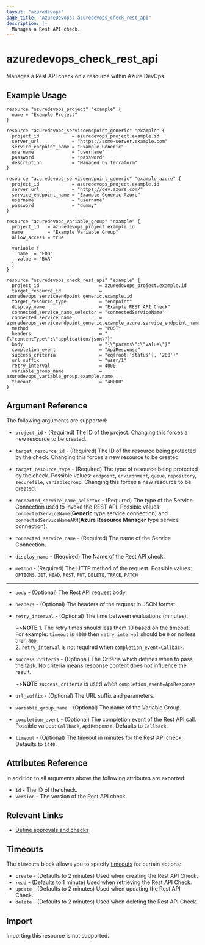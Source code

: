 ```yaml
---
layout: "azuredevops"
page_title: "AzureDevops: azuredevops_check_rest_api"
description: |-
  Manages a Rest API check.
---
```


# azuredevops_check_rest_api

Manages a Rest API check on a resource within Azure DevOps.

## Example Usage

```hcl
resource "azuredevops_project" "example" {
  name = "Example Project"
}

resource "azuredevops_serviceendpoint_generic" "example" {
  project_id            = azuredevops_project.example.id
  server_url            = "https://some-server.example.com"
  service_endpoint_name = "Example Generic"
  username              = "username"
  password              = "password"
  description           = "Managed by Terraform"
}

resource "azuredevops_serviceendpoint_generic" "example_azure" {
  project_id            = azuredevops_project.example.id
  server_url            = "https://dev.azure.com/"
  service_endpoint_name = "Example Generic Azure"
  username              = "username"
  password              = "dummy"
}

resource "azuredevops_variable_group" "example" {
  project_id   = azuredevops_project.example.id
  name         = "Example Variable Group"
  allow_access = true

  variable {
    name  = "FOO"
    value = "BAR"
  }
}

resource "azuredevops_check_rest_api" "example" {
  project_id                      = azuredevops_project.example.id
  target_resource_id              = azuredevops_serviceendpoint_generic.example.id
  target_resource_type            = "endpoint"
  display_name                    = "Example REST API Check"
  connected_service_name_selector = "connectedServiceName"
  connected_service_name          = azuredevops_serviceendpoint_generic.example_azure.service_endpoint_name
  method                          = "POST"
  headers                         = "{\"contentType\":\"application/json\"}"
  body                            = "{\"params\":\"value\"}"
  completion_event                = "ApiResponse"
  success_criteria                = "eq(root['status'], '200')"
  url_suffix                      = "user/1"
  retry_interval                  = 4000
  variable_group_name             = azuredevops_variable_group.example.name
  timeout                         = "40000"
}
```

## Argument Reference

The following arguments are supported:

* `project_id` - (Required) The ID of the project. Changing this forces a new resource to be created.
 
* `target_resource_id` - (Required) The ID of the resource being protected by the check. Changing this forces a new resource to be created

* `target_resource_type` - (Required) The type of resource being protected by the check. Possible values: `endpoint`, `environment`, `queue`, `repository`, `securefile`, `variablegroup`. Changing this forces a new resource to be created.

* `connected_service_name_selector` - (Required) The type of the Service Connection used to invoke the REST API. Possible values: `connectedServiceName`(**Generic** type service connection) and `connectedServiceNameARM`(**Azure Resource Manager** type service connection).
  
* `connected_service_name` - (Required) The name of the Service Connection.

* `display_name` - (Required) The Name of the Rest API check.

* `method` - (Required) The HTTP method of the request. Possible values: `OPTIONS`, `GET`, `HEAD`, `POST`, `PUT`, `DELETE`, `TRACE`, `PATCH`

---

* `body` - (Optional) The Rest API request body.

* `headers` - (Optional) The headers of the request in JSON format.
  
* `retry_interval` - (Optional) The time between evaluations (minutes). 
  
    ~>**NOTE** 1. The retry times should less them 10 based on the timeout. For example: `timeout` is `4000` then `retry_interval` should be `0` or no less then `400`.
    <br>2. `retry_interval` is not required when `completion_event=Callback`.

* `success_criteria` - (Optional) The Criteria which defines when to pass the task. No criteria means response content does not influence the result.

  ~>**NOTE** `success_criteria` is used when `completion_event=ApiResponse`

* `url_suffix` - (Optional) The URL suffix and parameters.

* `variable_group_name` - (Optional) The name of the Variable Group.

* `completion_event` - (Optional) The completion event of the Rest API call. Possible values: `Callback`, `ApiResponse`. Defaults to `Callback`.

* `timeout` - (Optional) The timeout in minutes for the Rest API check. Defaults to `1440`.

## Attributes Reference

In addition to all arguments above the following attributes are exported:

* `id` - The ID of the check.
* `version` - The version of the Rest API check.

## Relevant Links

- [Define approvals and checks](https://learn.microsoft.com/en-us/azure/devops/pipelines/process/approvals?view=azure-devops&tabs=check-pass)

## Timeouts

The `timeouts` block allows you to specify [timeouts](https://developer.hashicorp.com/terraform/language/resources/syntax#operation-timeouts) for certain actions:

* `create` - (Defaults to 2 minutes) Used when creating the Rest API Check.
* `read` - (Defaults to 1 minute) Used when retrieving the Rest API Check.
* `update` - (Defaults to 2 minutes) Used when updating the Rest API Check.
* `delete` - (Defaults to 2 minutes) Used when deleting the Rest API Check.

## Import

Importing this resource is not supported.
